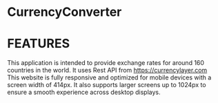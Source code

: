 # CurrencyConverter


# FEATURES
This application is  intended to  provide exchange rates for  around 160 countries in       the world. 
It uses Rest API from https://currencylayer.com<br>
This website is fully responsive and optimized for mobile devices with a screen width of 414px. It also supports larger screens up to 1024px to ensure a smooth experience across desktop displays.